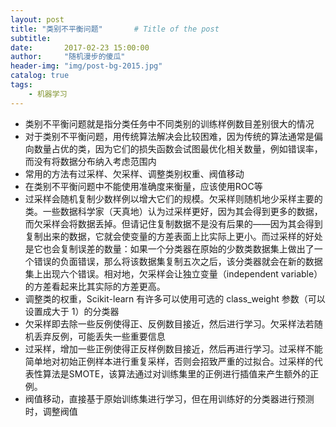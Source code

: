```yaml
---
layout: post
title: "类别不平衡问题"       # Title of the post
subtitle:
date:       2017-02-23 15:00:00
author:     "随机漫步的傻瓜"
header-img: "img/post-bg-2015.jpg"
catalog: true
tags:
    - 机器学习
---
```


- 类别不平衡问题就是指分类任务中不同类别的训练样例数目差别很大的情况
- 对于类别不平衡问题，用传统算法解决会比较困难，因为传统的算法通常是偏向数量占优的类，因为它们的损失函数会试图最优化相关数量，例如错误率，而没有将数据分布纳入考虑范围内
- 常用的方法有过采样、欠采样、调整类别权重、阀值移动
- 在类别不平衡问题中不能使用准确度来衡量，应该使用ROC等
- 过采样会随机复制少数样例以增大它们的规模。欠采样则随机地少采样主要的类。一些数据科学家（天真地）认为过采样更好，因为其会得到更多的数据，而欠采样会将数据丢掉。但请记住复制数据不是没有后果的——因为其会得到复制出来的数据，它就会使变量的方差表面上比实际上更小。而过采样的好处是它也会复制误差的数量：如果一个分类器在原始的少数类数据集上做出了一个错误的负面错误，那么将该数据集复制五次之后，该分类器就会在新的数据集上出现六个错误。相对地，欠采样会让独立变量（independent variable）的方差看起来比其实际的方差更高。
- 调整类的权重，Scikit-learn 有许多可以使用可选的 class_weight 参数（可以设置成大于 1）的分类器
- 欠采样即去除一些反例使得正、反例数目接近，然后进行学习。欠采样法若随机丢弃反例，可能丢失一些重要信息
- 过采样，增加一些正例使得正反样例数目接近，然后再进行学习。过采样不能简单地对初始正例样本进行重复采样，否则会招致严重的过拟合。过采样的代表性算法是SMOTE，该算法通过对训练集里的正例进行插值来产生额外的正例。
- 阀值移动，直接基于原始训练集进行学习，但在用训练好的分类器进行预测时，调整阀值
